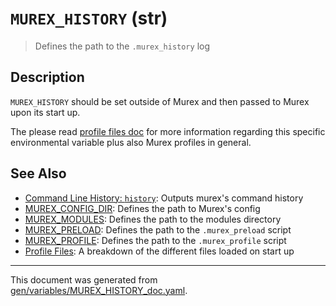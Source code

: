 # `MUREX_HISTORY` (str)

> Defines the path to the `.murex_history` log

## Description

`MUREX_HISTORY` should be set outside of Murex and then passed to Murex upon
its start up.

The please read [profile files doc](/docs/user-guide/profile.md) for more information
regarding this specific environmental variable plus also Murex profiles in
general.

## See Also

* [Command Line History: `history`](../commands/history.md):
  Outputs murex's command history
* [MUREX_CONFIG_DIR](../variables/murex_config_dir.md):
  Defines the path to Murex's config
* [MUREX_MODULES](../variables/murex_modules.md):
  Defines the path to the modules directory
* [MUREX_PRELOAD](../variables/murex_preload.md):
  Defines the path to the `.murex_preload` script
* [MUREX_PROFILE](../variables/murex_profile.md):
  Defines the path to the `.murex_profile` script
* [Profile Files](../user-guide/profile.md):
  A breakdown of the different files loaded on start up

<hr/>

This document was generated from [gen/variables/MUREX_HISTORY_doc.yaml](https://github.com/lmorg/murex/blob/master/gen/variables/MUREX_HISTORY_doc.yaml).